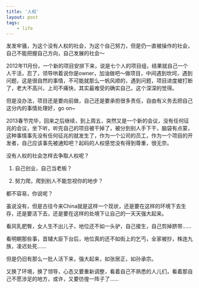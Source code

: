 ```yaml
---
title: '人权'
layout: post
tags:
    - life
---
```


发发牢骚，为这个没有人权的社会，为这个自己努力，但是仍一直被操作的社会，自己不能把握自己方向，自己发展的社会～

2012年11月份，一个新的项目安排下来，说是七个人的项目组，结果就自己一个人干活，忍了，领导哄着说你是owner，加油做吧～做项目，中间遇到坎坷，遇到问题，这是很自然的事情，不可能就那么一帆风顺的，遇到问题，项目进度被打断了，老大不高兴，上司不痛快，其实最难受的确实自己，这个深深的觉得。

但是没办法，项目还是要向前做，自己还是要承担很多责任，自由有义务去把自己这分内的事情处理好，go on~

2013春节完毕，回来之后继续，到上周五，突然又是一个新的会议，没有任何征兆的会议，坐下听，听完自己的项目被干掉了，被分到别人手下干，脑袋有点蒙，这种事情事先没有任何征兆的就发生了，作为一个公司的员工，作为一个项目的开发者，自己应该事先被通知吧？起码的人权感觉没有得到尊重，很无奈。

没有人权的社会怎样去争取人权呢？

1. 自己创业，自己当老板？

2. 努力爬，爬到别人不能忽视你的地步？

都不容易，你说呢？

虽说没有，但是古往今来China就是这样一个现状，还是要在这样的环境下去生存，还是要活下去，还是要在这样的处境下让自己的一天天强大起来。

看风乳肥臀，女人生不出儿子，地位还不如一头驴，自己接生，自己剪掉脐带……

看明朝那些事，首辅大臣下台后，地位真的还不如街上的乞丐，全家被抄，株连九族，凌迟处死……

但是仍旧有那么一批人活下来，强大起来，如张居正，如孙承宗。

又换了环境，换了领导，心态又要重新调整，看着自己不熟悉的人儿们，看着那自己不愿涉足的地方，或许，又要彷徨一阵子了……
